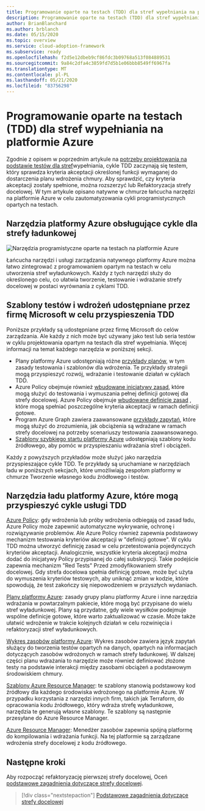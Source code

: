 ```yaml
---
title: Programowanie oparte na testach (TDD) dla stref wypełniania na platformie Azure.
description: Programowanie oparte na testach (TDD) dla stref wypełniania na platformie Azure.
author: BrianBlanchard
ms.author: brblanch
ms.date: 05/15/2020
ms.topic: overview
ms.service: cloud-adoption-framework
ms.subservice: ready
ms.openlocfilehash: f2d5e12dbeb9cf86fdc3b09768a513f084889531
ms.sourcegitcommit: 9a84c2dfa4c3859fd7d5b1e06bbb8549ff6967fa
ms.translationtype: MT
ms.contentlocale: pl-PL
ms.lasthandoff: 05/21/2020
ms.locfileid: "83756298"
---
```

# <a name="test-driven-development-tdd-for-landing-zones-in-azure"></a>Programowanie oparte na testach (TDD) dla stref wypełniania na platformie Azure

Zgodnie z opisem w poprzednim artykule na [potrzeby projektowania na podstawie testów dla stref](./test-driven-development.md)wypełniania, cykle TDD zaczynają się testem, który sprawdza kryteria akceptacji określonej funkcji wymaganej do dostarczenia planu wdrożenia chmury. Aby sprawdzić, czy kryteria akceptacji zostały spełnione, można rozszerzyć lub Refaktoryzacja strefy docelowej. W tym artykule opisano natywne w chmurze łańcucha narzędzi na platformie Azure w celu zautomatyzowania cykli programistycznych opartych na testach.

## <a name="azure-tools-to-support-landing-zone-tdd-cycles"></a>Narzędzia platformy Azure obsługujące cykle dla strefy ładunkowej

![Narzędzia programistyczne oparte na testach na platformie Azure](../../_images/ready/azure-tdd-tools.png)

Łańcucha narzędzi i usługi zarządzania natywnego platformy Azure można łatwo zintegrować z programowaniem opartym na testach w celu utworzenia stref wyładunkowych. Każdy z tych narzędzi służy do określonego celu, co ułatwia tworzenie, testowanie i wdrażanie strefy docelowej w postaci wyrównania z cyklami TDD.

## <a name="microsoft-provided-test-and-deployment-templates-to-accelerate-tdd"></a>Szablony testów i wdrożeń udostępniane przez firmę Microsoft w celu przyspieszenia TDD

Poniższe przykłady są udostępniane przez firmę Microsoft do celów zarządzania. Ale każdy z nich może być używany jako test lub seria testów w cyklu projektowania opartym na testach dla stref wypełniania. Więcej informacji na temat każdego narzędzia w poniższej sekcji.

- Plany platformy Azure udostępniają różne [przykłady planów](https://docs.microsoft.com/azure/governance/blueprints/samples), w tym zasady testowania i szablonów dla wdrożenia. Te przykłady strategii mogą przyspieszyć rozwój, wdrażanie i testowanie działań w cyklach TDD.
- Azure Policy obejmuje również [wbudowane inicjatywy zasad](https://docs.microsoft.com/azure/governance/policy/samples/built-in-initiatives), które mogą służyć do testowania i wymuszania pełnej definicji gotowej dla strefy docelowej. Azure Policy obejmuje [wbudowane definicje zasad](https://docs.microsoft.com/azure/governance/policy/samples/built-in-policies) , które mogą spełniać poszczególne kryteria akceptacji w ramach definicji gotowe.
- Program Azure Graph zawiera zaawansowane [przykłady zapytań](https://docs.microsoft.com/azure/governance/resource-graph/samples/advanced), które mogą służyć do zrozumienia, jak obciążenia są wdrażane w ramach strefy docelowej na potrzeby scenariuszy testowania zaawansowanego.
- [Szablony szybkiego startu platformy Azure](https://azure.microsoft.com/resources/templates) udostępniają szablony kodu źródłowego, aby pomóc w przyspieszaniu wdrażania stref i obciążeń.

Każdy z powyższych przykładów może służyć jako narzędzia przyspieszające cykle TDD. Te przykłady są uruchamiane w narzędziach ładu w poniższych sekcjach, które umożliwiają zespołom platformy w chmurze Tworzenie własnego kodu źródłowego i testów.

## <a name="azure-governance-tools-that-can-accelerate-tdd-cycles"></a>Narzędzia ładu platformy Azure, które mogą przyspieszyć cykle usługi TDD

[Azure Policy](https://docs.microsoft.com/azure/governance/policy): gdy wdrożenia lub próby wdrożenia odbiegają od zasad ładu, Azure Policy może zapewnić automatyczne wykrywanie, ochronę i rozwiązywanie problemów. Ale Azure Policy również zapewnia podstawowy mechanizm testowania kryteriów akceptacji w "definicji gotowe". W cyklu TDD można utworzyć definicję zasad w celu przetestowania pojedynczych kryteriów akceptacji. Analogicznie, wszystkie kryteria akceptacji można dodać do inicjatywy Policy przypisanej do całej subskrypcji. Takie podejście zapewnia mechanizm "Red Tests" Przed zmodyfikowaniem strefy docelowej. Gdy strefa docelowa spełnia definicję gotowe, może być użyta do wymuszenia kryteriów testowych, aby uniknąć zmian w kodzie, które spowodują, że test zakończy się niepowodzeniem w przyszłych wydaniach.

[Plany platformy Azure](https://docs.microsoft.com/azure/governance/blueprints): zasady grupy planu platformy Azure i inne narzędzia wdrażania w powtarzalnym pakiecie, które mogą być przypisane do wielu stref wyładunkowej. Plany są przydatne, gdy wiele wysiłków podejmuje wspólne definicje gotowe, które warto zaktualizować w czasie. Może także ułatwić wdrożenie w trakcie kolejnych działań w celu rozwinięcia i refaktoryzacji stref wyładunkowych.

[Wykres zasobów platformy Azure](https://docs.microsoft.com/azure/governance/resource-graph): Wykres zasobów zawiera język zapytań służący do tworzenia testów opartych na danych, opartych na informacjach dotyczących zasobów wdrożonych w ramach strefy ładunkowej. W dalszej części planu wdrażania to narzędzie może również definiować złożone testy na podstawie interakcji między zasobami obciążeń a podstawowym środowiskiem chmury.

[Szablony Azure Resource Manager](https://docs.microsoft.com/azure/azure-resource-manager/templates/overview): te szablony stanowią podstawowy kod źródłowy dla każdego środowiska wdrożonego na platformie Azure. W przypadku korzystania z narzędzi innych firm, takich jak Terraform, do opracowania kodu źródłowego, który wdraża strefę wyładunkowe, narzędzia te generują własne szablony. Te szablony są następnie przesyłane do Azure Resource Manager.

[Azure Resource Manager](https://docs.microsoft.com/azure/azure-resource-manager/management/overview): Menedżer zasobów zapewnia spójną platformę do kompilowania i wdrażania funkcji. Na tej platformie są zarządzane wdrożenia strefy docelowej z kodu źródłowego.

## <a name="next-steps"></a>Następne kroki

Aby rozpocząć refaktoryzację pierwszej strefy docelowej, Oceń [podstawowe zagadnienia dotyczące strefy docelowej](./basic-considerations.md).

> [!div class="nextstepaction"]
> [Podstawowe zagadnienia dotyczące strefy docelowej](./basic-considerations.md)
